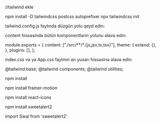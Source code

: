 //tailwind ekle


npm install -D tailwindcss postcss autoprefixer
npx tailwindcss init

tailwind.config.js faylında düzgün yolu qeyd edin:

content hissəsində bütün komponentlərin yolunu əlavə edin:



module.exports = {
  content: ["./src/**/*.{js,jsx,ts,tsx}"],
  theme: {
    extend: {},
  },
  plugins: [],
};


index.css və ya App.css faylının ən yuxarı hissəsinə əlavə edin:


@tailwind base;
@tailwind components;
@tailwind utilities;


npm install

npm install framer-motion


npm install react-icons

npm install sweetalert2

import Swal from 'sweetalert2'





